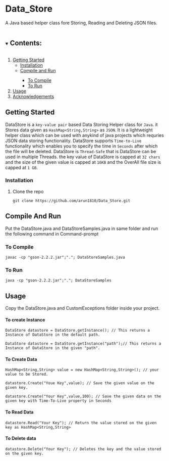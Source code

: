 # Data_Store

A Java based helper class fore Storing, Reading and Deleting JSON files.

<details open="open">
  <summary><h2 style="display: inline-block">Contents:</h2></summary>
  <ol>
    <li>
      <a href="#getting-started">Getting Started</a>
      <ul>
        <li><a href="#installation">Installation</a></li>
        <li><a href="#Compile-And-Run">Compile and Run</a></li>
        <ul>
        <li><a href="#to-compile">To Compile</a></li>
        <li><a href="#to-run">To Run</a></li>
        </ul>
        </ul>
    </li>
    <li><a href="#usage">Usage</a></li>
    <li><a href="#acknowledgements">Acknowledgements</a></li>
  </ol>
</details>
 

## Getting Started

DataStore is a `key-value pair` based Data Storing Helper class for `Java`. it Stores data given as `HashMap<String,String>` as `JSON`. It is a lightweight helper class which can be used with anykind of java projects which requries JSON data storing functionality. DataStore supports `Time-to-Live` functionality which enables you to specify the time in `Seconds` after which the file will be deleted. DataStore is `Thread-Safe` that is DataStore can be used in multiple Threads. the key value of DataStore is capped at `32 chars` and the size of the given value is capped at `16KB` and the OverAll file size is capped at `1 GB`.

### Installation

1. Clone the repo
   ```
   git clone https://github.com/arun1810/Data_Store.git
   ```
## Compile And Run
Put the DataStore.java and DataStoreSamples.java in same folder and run the following command in Command-prompt
### To Compile
```
javac -cp "gson-2.2.2.jar";"."; DataStoreSamples.java
```
### To Run
```
java -cp "gson-2.2.2.jar";"."; DataStoreSamples
```
## Usage
Copy the DataStore.java and CustomExceptions folder inside your project.

#### To create Instance
```
DataStore datastore = DataStore.getInstance(); // This returns a Instance of DataStore in the default path.

DataStore datastore = DataStore.getInstance("path");// This returns a Instance of DataStore in the given "path".
```
#### To Create Data
```
HashMap<String,String> value = new HashMap<String,String>(); // your value to be Stored.

datastore.Create("Youe Key",value); // Save the given value on the given key.

datastore.Create("Your Key",value,100); // Save the given data on the given key with Time-To-Live property in Seconds
```
#### To Read Data
```
datastore.Read("Your Key"); // Return the value stored on the given key as HashMap<String,String>
```
#### To Delete data
```
datastore.Delete("Your Key"); // Deletes the key and the value stored on the given key.
```
